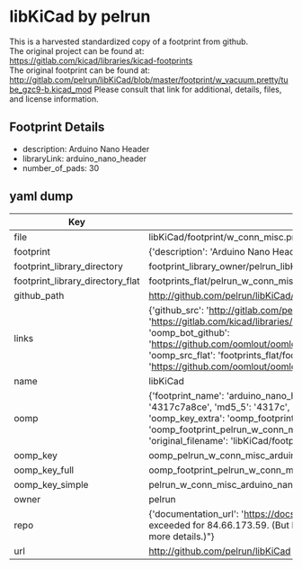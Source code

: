 # libKiCad by pelrun  
This is a harvested standardized copy of a footprint from github.  
The original project can be found at:  
https://gitlab.com/kicad/libraries/kicad-footprints  
The original footprint can be found at:
http://gitlab.com/pelrun/libKiCad/blob/master/footprint/w_vacuum.pretty/tube_gzc9-b.kicad_mod
Please consult that link for additional, details, files, and license information.  
## Footprint Details
* description: Arduino Nano Header  
* libraryLink: arduino_nano_header  
* number_of_pads: 30  
## yaml dump  
| Key | Value |  
| --- | --- |  
| file | libKiCad/footprint/w_conn_misc.pretty/arduino_nano_header.kicad_mod |  
| footprint | {'description': 'Arduino Nano Header', 'libraryLink': 'arduino_nano_header', 'number_of_pads': 30} |  
| footprint_library_directory | footprint_library_owner/pelrun_libKiCad |  
| footprint_library_directory_flat | footprints_flat/pelrun_w_conn_misc_arduino_nano_header/working |  
| github_path | http://github.com/pelrun/libKiCad/blob/master/footprint/w_conn_misc.pretty/arduino_nano_header.kicad_mod |  
| links | {'github_src': 'http://gitlab.com/pelrun/libKiCad/blob/master/footprint/w_vacuum.pretty/tube_gzc9-b.kicad_mod', 'github_src_repo': 'https://gitlab.com/kicad/libraries/kicad-footprints', 'oomp_bot': 'footprints/pelrun_w_conn_misc_arduino_nano_header/working', 'oomp_bot_github': 'https://github.com/oomlout/oomlout_oomp_footprint_bot/tree/main/footprints/pelrun_w_conn_misc_arduino_nano_header/working', 'oomp_src_flat': 'footprints_flat/footprints_flat/pelrun_w_conn_misc_arduino_nano_header/working', 'oomp_src_flat_github': 'https://github.com/oomlout/oomlout_oomp_footprint_src/tree/main/footprints_flat/pelrun_w_conn_misc_arduino_nano_header/working'} |  
| name | libKiCad |  
| oomp | {'footprint_name': 'arduino_nano_header', 'library_name': 'w_conn_misc', 'md5': '4317c7a8ce3aa467bf920557a4eff3d9', 'md5_10': '4317c7a8ce', 'md5_5': '4317c', 'md5_6': '4317c7', 'oomp_key': 'oomp_pelrun_w_conn_misc_arduino_nano_header', 'oomp_key_extra': 'oomp_footprint_pelrun_w_conn_misc_arduino_nano_header', 'oomp_key_full': 'oomp_footprint_pelrun_w_conn_misc_arduino_nano_header_4317c7', 'oomp_key_simple': 'pelrun_w_conn_misc_arduino_nano_header', 'original_filename': 'libKiCad/footprint/w_conn_misc.pretty/arduino_nano_header.kicad_mod', 'owner_name': 'pelrun'} |  
| oomp_key | oomp_pelrun_w_conn_misc_arduino_nano_header |  
| oomp_key_full | oomp_footprint_pelrun_w_conn_misc_arduino_nano_header |  
| oomp_key_simple | pelrun_w_conn_misc_arduino_nano_header |  
| owner | pelrun |  
| repo | {'documentation_url': 'https://docs.github.com/rest/overview/resources-in-the-rest-api#rate-limiting', 'message': "API rate limit exceeded for 84.66.173.59. (But here's the good news: Authenticated requests get a higher rate limit. Check out the documentation for more details.)"} |  
| url | http://github.com/pelrun/libKiCad |  

